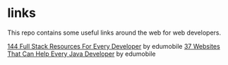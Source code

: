 # links
This repo contains some useful links around the web for web developers.

[144 Full Stack Resources For Every Developer](http://www.edumobile.org/miscellaneous/144-full-stack-resources-for-every-developer/) by edumobile
[37 Websites That Can Help Every Java Developer](http://www.edumobile.org/java/37-websites-that-can-help-every-java-developer/) by edumobile

